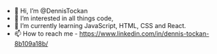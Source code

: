 - 👋 Hi, I’m @DennisTockan
- 👀 I’m interested in all things code, 
- 🌱 I’m currently learning JavaScript, HTML, CSS and React.
- 📫 How to reach me - https://www.linkedin.com/in/dennis-tockan-8b109a18b/

<!---
DennisTockan/DennisTockan is a ✨ special ✨ repository because its `README.md` (this file) appears on your GitHub profile.
You can click the Preview link to take a look at your changes.
--->


